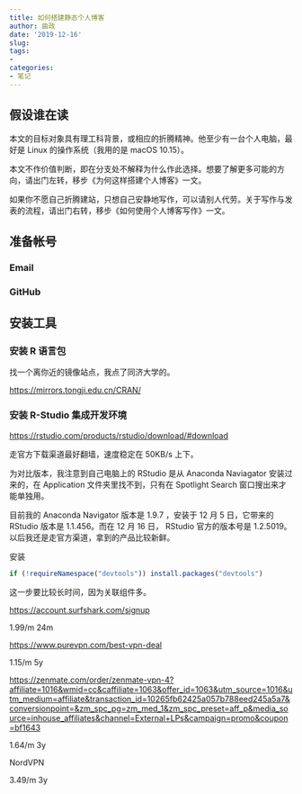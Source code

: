 ```yaml
---
title: 如何搭建静态个人博客
author: 曲政
date: '2019-12-16'
slug: 
tags:
- 
categories:
- 笔记
---
```


## 假设谁在读

本文的目标对象具有理工科背景，或相应的折腾精神。他至少有一台个人电脑，最好是 Linux 的操作系统（我用的是  macOS 10.15）。

本文不作价值判断，即在分支处不解释为什么作此选择。想要了解更多可能的方向，请出门左转，移步《为何这样搭建个人博客》一文。

如果你不愿自己折腾建站，只想自己安静地写作，可以请别人代劳。关于写作与发表的流程，请出门右转，移步《如何使用个人博客写作》一文。

## 准备帐号

### Email

### GitHub

## 安装工具

### 安装 R 语言包

找一个离你近的镜像站点，我点了同济大学的。

https://mirrors.tongji.edu.cn/CRAN/



### 安装 R-Studio 集成开发环境

https://rstudio.com/products/rstudio/download/#download

走官方下载渠道最好翻墙，速度稳定在 50KB/s 上下。

为对比版本，我注意到自己电脑上的 RStudio 是从 Anaconda Naviagator 安装过来的，在 Application 文件夹里找不到，只有在 Spotlight Search 窗口搜出来才能单独用。

目前我的 Anaconda Navigator 版本是 1.9.7 ，安装于 12 月 5 日，它带来的 RStudio 版本是 1.1.456。而在 12 月 16 日， RStudio 官方的版本号是 1.2.5019。以后我还是走官方渠道，拿到的产品比较新鲜。

安装 

```R
if (!requireNamespace("devtools")) install.packages("devtools")
```

这一步要比较长时间，因为关联组件多。

https://account.surfshark.com/signup

1.99/m 24m

https://www.purevpn.com/best-vpn-deal

1.15/m 5y

https://zenmate.com/order/zenmate-vpn-4?affiliate=1016&wmid=cc&caffiliate=1063&offer_id=1063&utm_source=1016&utm_medium=affiliate&transaction_id=10265fb62425a057b788eed245a5a7&conversionpoint=&zm_spc_pg=zm_med_1&zm_spc_preset=aff_p&media_source=inhouse_affiliates&channel=External+LPs&campaign=promo&coupon=bf1643

1.64/m 3y

NordVPN

3.49/m 3y